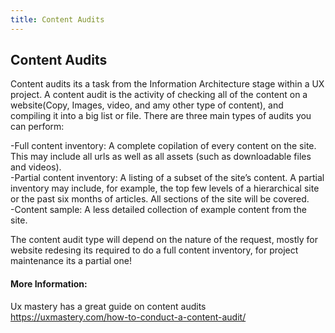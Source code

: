```yaml
---
title: Content Audits
---
```

## Content Audits

Content audits its a task from the Information Architecture stage within a UX project. A content audit is the activity of checking all of the content on a website(Copy, Images, video, and amy other type of content), and compiling it into a big list or file. There are three main types of audits you can perform:

-Full content inventory: A complete copilation of every content on the site. This may include all urls as well as all assets (such as downloadable files and videos).</br>
-Partial content inventory: A listing of a subset of the site’s content. A partial inventory may include, for example, the top few levels of a hierarchical site or the past six months of articles. All sections of the site will be covered.</br>
-Content sample: A less detailed collection of example content from the site.

The content audit type will depend on the nature of the request, mostly for website redesing its required to do a full content inventory, for project maintenance its a partial one!

#### More Information:

Ux mastery has a great guide on content audits https://uxmastery.com/how-to-conduct-a-content-audit/
